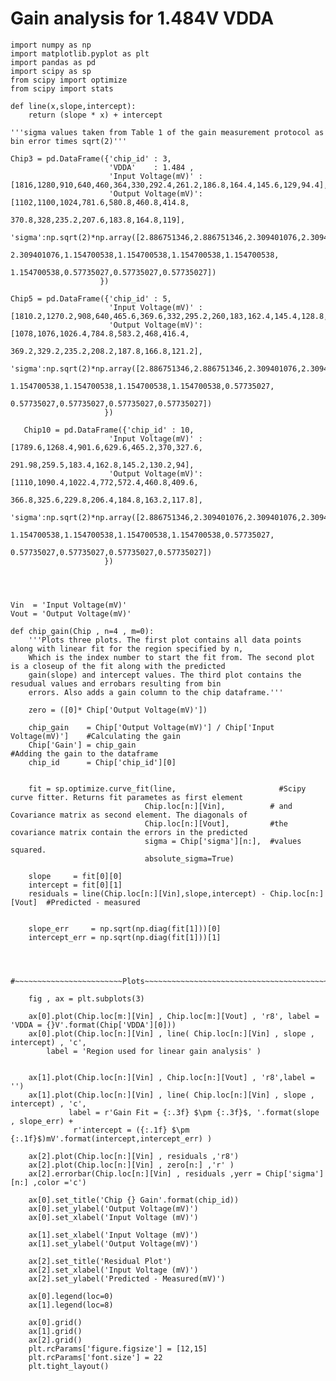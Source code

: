 # Gain analysis for 1.484V VDDA
    import numpy as np
    import matplotlib.pyplot as plt 
    import pandas as pd
    import scipy as sp
    from scipy import optimize
    from scipy import stats

    def line(x,slope,intercept):
        return (slope * x) + intercept

    '''sigma values taken from Table 1 of the gain measurement protocol as bin error times sqrt(2)'''

    Chip3 = pd.DataFrame({'chip_id' : 3, 
                          'VDDA'    : 1.484 ,
                          'Input Voltage(mV)' : [1816,1280,910,640,460,364,330,292.4,261.2,186.8,164.4,145.6,129,94.4],
                          'Output Voltage(mV)':[1102,1100,1024,781.6,580.8,460.8,414.8,
                                                370.8,328,235.2,207.6,183.8,164.8,119],
                          'sigma':np.sqrt(2)*np.array([2.886751346,2.886751346,2.309401076,2.309401076,2.309401076,
                                                       2.309401076,1.154700538,1.154700538,1.154700538,1.154700538,
                                                       1.154700538,0.57735027,0.57735027,0.57735027])
                        })

    Chip5 = pd.DataFrame({'chip_id' : 5, 
                          'Input Voltage(mV)' : [1810.2,1270.2,908,640,465.6,369.6,332,295.2,260,183,162.4,145.4,128.8,94.2],
                          'Output Voltage(mV)':[1078,1076,1026.4,784.8,583.2,468,416.4,
                                                369.2,329.2,235.2,208.2,187.8,166.8,121.2],
                          'sigma':np.sqrt(2)*np.array([2.886751346,2.886751346,2.309401076,2.309401076,1.154700538,
                                                       1.154700538,1.154700538,1.154700538,1.154700538,0.57735027,
                                                       0.57735027,0.57735027,0.57735027,0.57735027])
                         })

       Chip10 = pd.DataFrame({'chip_id' : 10, 
                          'Input Voltage(mV)' :[1789.6,1268.4,901.6,629.6,465.2,370,327.6,
                                                291.98,259.5,183.4,162.8,145.2,130.2,94],
                          'Output Voltage(mV)':[1110,1090.4,1022.4,772,572.4,460.8,409.6,
                                                366.8,325.6,229.8,206.4,184.8,163.2,117.8],
                           'sigma':np.sqrt(2)*np.array([2.886751346,2.309401076,2.309401076,2.309401076,1.154700538,
                                                        1.154700538,1.154700538,1.154700538,1.154700538,0.57735027,
                                                        0.57735027,0.57735027,0.57735027,0.57735027])
                         })




    Vin  = 'Input Voltage(mV)'
    Vout = 'Output Voltage(mV)'

    def chip_gain(Chip , n=4 , m=0):
        '''Plots three plots. The first plot contains all data points along with linear fit for the region specified by n, 
        Which is the index number to start the fit from. The second plot is a closeup of the fit along with the predicted
        gain(slope) and intercept values. The third plot contains the resudual values and errobars resulting from bin 
        errors. Also adds a gain column to the chip dataframe.'''
    
        zero = ([0]* Chip['Output Voltage(mV)'])
    
        chip_gain    = Chip['Output Voltage(mV)'] / Chip['Input Voltage(mV)']    #Calculating the gain
        Chip['Gain'] = chip_gain                                                 #Adding the gain to the dataframe
        chip_id      = Chip['chip_id'][0]
    
    
        fit = sp.optimize.curve_fit(line,                       #Scipy curve fitter. Returns fit parametes as first element
                                  Chip.loc[n:][Vin],          # and Covariance matrix as second element. The diagonals of 
                                  Chip.loc[n:][Vout],         #the covariance matrix contain the errors in the predicted 
                                  sigma = Chip['sigma'][n:],  #values squared.
                                  absolute_sigma=True)                     
    
        slope     = fit[0][0]
        intercept = fit[0][1]
        residuals = line(Chip.loc[n:][Vin],slope,intercept) - Chip.loc[n:][Vout]  #Predicted - measured


        slope_err     = np.sqrt(np.diag(fit[1]))[0]
        intercept_err = np.sqrt(np.diag(fit[1]))[1]

    
    
        #~~~~~~~~~~~~~~~~~~~~~~~~Plots~~~~~~~~~~~~~~~~~~~~~~~~~~~~~~~~~~~~~~~~~~~~~~~~~~~~~~~~~~
    
        fig , ax = plt.subplots(3)

        ax[0].plot(Chip.loc[m:][Vin] , Chip.loc[m:][Vout] , 'r8', label = 'VDDA = {}V'.format(Chip['VDDA'][0]))   
        ax[0].plot(Chip.loc[n:][Vin] , line( Chip.loc[n:][Vin] , slope , intercept) , 'c',
            label = 'Region used for linear gain analysis' )
    
    
        ax[1].plot(Chip.loc[n:][Vin] , Chip.loc[n:][Vout] , 'r8',label = '')
        ax[1].plot(Chip.loc[n:][Vin] , line( Chip.loc[n:][Vin] , slope , intercept) , 'c',
                 label = r'Gain Fit = {:.3f} $\pm {:.3f}$, '.format(slope , slope_err) + 
                  r'intercept = ({:.1f} $\pm {:.1f}$)mV'.format(intercept,intercept_err) )    
    
        ax[2].plot(Chip.loc[n:][Vin] , residuals ,'r8')
        ax[2].plot(Chip.loc[n:][Vin] , zero[n:] ,'r' )
        ax[2].errorbar(Chip.loc[n:][Vin] , residuals ,yerr = Chip['sigma'][n:] ,color ='c')
    
        ax[0].set_title('Chip {} Gain'.format(chip_id))
        ax[0].set_ylabel('Output Voltage(mV)')
        ax[0].set_xlabel('Input Voltage (mV)')
    
        ax[1].set_xlabel('Input Voltage (mV)')
        ax[1].set_ylabel('Output Voltage(mV)')

        ax[2].set_title('Residual Plot')
        ax[2].set_xlabel('Input Voltage (mV)')
        ax[2].set_ylabel('Predicted - Measured(mV)')
      
        ax[0].legend(loc=0)
        ax[1].legend(loc=8)
    
        ax[0].grid()
        ax[1].grid()
        ax[2].grid()
        plt.rcParams['figure.figsize'] = [12,15]
        plt.rcParams['font.size'] = 22
        plt.tight_layout()


